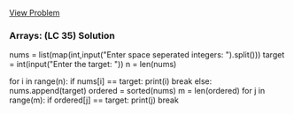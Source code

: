 [View Problem](https://leetcode.com/problems/search-insert-position?envType=problem-list-v2&envId=array)

### Arrays: (LC 35) Solution

nums = list(map(int,input("Enter space seperated integers: ").split()))
target = int(input("Enter the target: "))
n = len(nums)

for i in range(n):
    if nums[i] == target:
        print(i)
        break
else:
    nums.append(target)
    ordered = sorted(nums)
    m = len(ordered)
    for j in range(m):
        if ordered[j] == target:
            print(j)
            break
